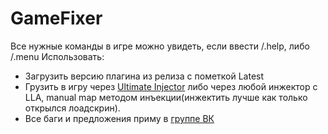 # GameFixer

Все нужные команды в игре можно увидеть, если ввести /.help, либо /.menu
Использовать:
- Загрузить версию плагина из релиза с пометкой Latest
- Грузить в игру через [Ultimate Injector](https://github.com/takiyamaqw/Ultimate-Injector) либо через любой инжектор с LLA, manual map методом инъекции(инжектить лучше как только открылся лоадскрин).
- Все баги и предложения приму в [группе ВК](https://vk.com/takiyama)
